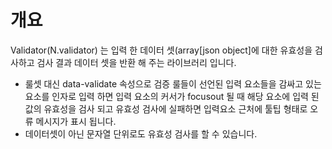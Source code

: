 개요
===

Validator(N.validator) 는 입력 한 데이터 셋(array[json object]에 대한 유효성을 검사하고 검사 결과 데이터 셋을 반환 해 주는 라이브러리 입니다.

 * 룰셋 대신 data-validate 속성으로 검증 룰들이 선언된 입력 요소들을 감싸고 있는 요소를 인자로 입력 하면 입력 요소의 커서가 focusout 될 때 해당 요소에 입력 된 값의 유효성을 검사 되고 유효성 검사에 실패하면 입력요소 근처에 툴팁 형태로 오류 메시지가 표시 됩니다.
 * 데이터셋이 아닌 문자열 단위로도 유효성 검사를 할 수 있습니다.
